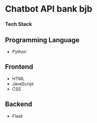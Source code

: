# Chatbot API bank bjb

### Tech Stack

## Programming Language
- Python

## Frontend
- HTML
- JavaScript
- CSS

## Backend
- Flask
